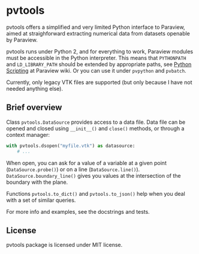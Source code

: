 
pvtools
=======

pvtools offers a simplified and very limited Python interface to Paraview,
aimed at straighforward extracting numerical data from datasets openable
by Paraview.

pvtools runs under Python 2, and for everything to work, Paraview modules
must be accessible in the Python interpreter. This means that `PYTHONPATH` and
`LD_LIBRARY_PATH` should be extended by appropriate paths, see
[Python Scripting](http://www.paraview.org/Wiki/ParaView/Python_Scripting) at
Paraview wiki.
Or you can use it under `pvpython` and `pvbatch`.

Currently, only legacy VTK files are supported (but only because I have not
needed anything else).


Brief overview
--------------
Class `pvtools.DataSource` provides access to a data file. Data file can be
opened and closed using `__init__()` and `close()` methods, or through a context
manager:
```python
with pvtools.dsopen("myfile.vtk") as datasource:
    # ...
```
When open, you can ask for a value of a variable at a given point
(`DataSource.probe()`) or on a line (`DataSource.line()`).
`DataSource.boundary_line()` gives you values at the intersection of the boundary
with the plane.

Functions `pvtools.to_dict()` and `pvtools.to_json()` help when you deal with
a set of similar queries.

For more info and examples, see the docstrings and tests.


License
-------
pvtools package is licensed under MIT license.
